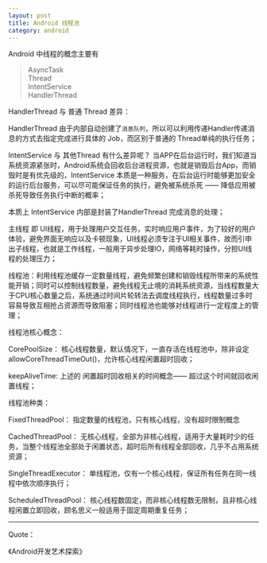 ```yaml
---
layout: post
title: Android 线程池
category: android
---
```



Android 中线程的概念主要有

> AsyncTask                  
> Thread                
> IntentService        
> HandlerThread            




HandlerThread 与 普通 Thread 差异：

HandlerThread 由于内部自动创建了`消息队列`，所以可以利用传递Handler传递消息的方式去指定完成进行具体的 Job，而区别于普通的 Thread单纯的执行任务；

IntentService 与 其他Thread 有什么差异呢？ 当APP在后台运行时，我们知道当系统资源紧张时，Android系统会回收后台进程资源，也就是销毁后台App，而销毁时是有优先级的，IntentService 本质是一种服务，在后台运行时能够更加安全的运行后台服务，可以尽可能保证任务的执行，避免被系统杀死 —— 降低应用被杀死导致任务执行中断的概率；

本质上 IntentService 内部是封装了HandlerThread 完成消息的处理；



主线程 即 UI线程，用于处理用户交互任务，实时响应用户事件，为了较好的用户体验，避免界面无响应以及卡顿现象，UI线程必须专注于UI相关事件，故而引申出子线程，也就是工作线程，一般用于异步处理IO，网络等耗时操作，分担UI线程的处理压力；


线程池：利用线程池缓存一定数量线程，避免频繁创建和销毁线程所带来的系统性能开销；同时可以控制线程数量，避免线程无止境的消耗系统资源，当线程数量大于CPU核心数量之后，系统通过时间片轮转法去调度线程执行，线程数量过多时容易导致互相抢占资源而导致阻塞；同时线程池也能够对线程进行一定程度上的管理；


线程池核心概念：

CorePoolSize： 核心线程数量，默认情况下，一直存活在线程池中，除非设定 allowCoreThreadTimeOut()，允许核心线程闲置超时回收；

keepAliveTime: 上述的 闲置超时回收相关的时间概念—— 超过这个时间就回收闲置线程；


线程池种类：

FixedThreadPool： 指定数量的线程池，只有核心线程，没有超时限制概念

CachedThreadPool： 无核心线程，全部为非核心线程，适用于大量耗时少的任务，当整个线程池全部处于闲置状态，超时后所有线程全部回收，几乎不占用系统资源；

SingleThreadExecutor： 单线程池，仅有一个核心线程，保证所有任务在同一线程中依次顺序执行；

ScheduledThreadPool： 核心线程数固定，而非核心线程数无限制，且非核心线程闲置立即回收，顾名思义一般适用于固定周期重复任务；

---

Quote：


《Android开发艺术探索》
